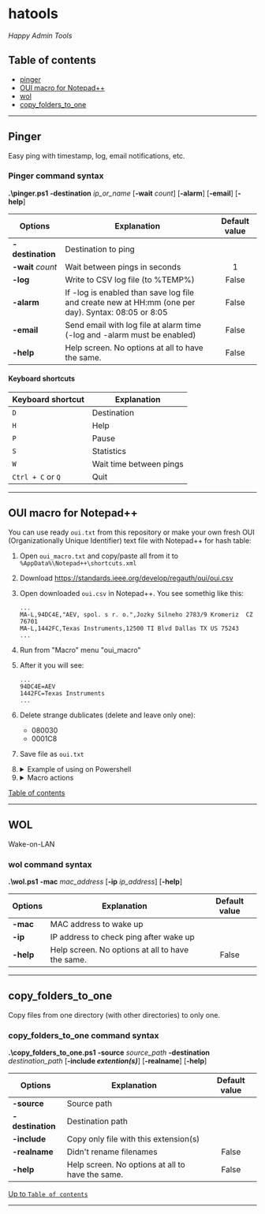 # hatools
*Happy Admin Tools*

## Table of contents

- [pinger](#pinger)
- [OUI macro for Notepad++](#oui-macro-for-notepad)
- [wol](#wol)
- [copy_folders_to_one](#copy_folders_to_one)
---

## Pinger
Easy ping with timestamp, log, email notifications, etc.

### Pinger command syntax

**.\pinger.ps1** **-destination** *ip_or_name* [**-wait** *count*] [**-alarm**] [**-email**] [**-help**] 

|Options|Explanation|Default value|
|---|---|:---:|
|**-destination**|Destination to ping||
|**-wait** *count*|Wait between pings in seconds|1|
|**-log**| Write to CSV log file (to %TEMP%)|False|
|**-alarm**|If -log is enabled than save log file and create new at HH:mm (one per day). Syntax: 08:05 or 8:05|False|
|**-email**|Send email with log file at alarm time (-log and -alarm must be enabled)|False|
|**-help**|Help screen. No options at all to have the same.|False|

#### Keyboard shortcuts

|Keyboard shortcut|Explanation|
|---|---|
|` D `|Destination|
|` H `|Help|
|` P `|Pause|
|` S `|Statistics|
|` W `|Wait time between pings|
|` Ctrl + C ` or ` Q `|Quit|

---

## OUI macro for Notepad++
You can use ready `oui.txt` from this repository or make your own fresh OUI (Organizationally Unique Identifier) text file with Notepad++ for hash table:

1. Open `oui_macro.txt` and copy/paste all from it to `%AppData%\Notepad++\shortcuts.xml`
2. Download https://standards.ieee.org/develop/regauth/oui/oui.csv
3. Open downloaded `oui.csv` in Notepad++. You see somethig like this:
    ```
    ...
    MA-L,94DC4E,"AEV, spol. s r. o.",Jozky Silneho 2783/9 Kromeriz  CZ 76701 
    MA-L,1442FC,Texas Instruments,12500 TI Blvd Dallas TX US 75243 
    ...
    ```
4. Run from "Macro" menu "oui_macro"
5. After it you will see:
    ```
    ...
    94DC4E=AEV
    1442FC=Texas Instruments
    ...
    ```
6. Delete strange dublicates (delete and leave only one):
    - 080030 
    - 0001C8
7. Save file as `oui.txt`
8. <details>
   <summary>Example of using on Powershell</summary>
   
   ```
   $oui = Get-Content -raw .\oui.txt | ConvertFrom-StringData
   $MAC=("cc-b1-1a-5b-c1-b9").ToUpper()
   $vendor = $oui[$MAC.replace(':', '').replace('-', '')[0..5] -join '']
   Remove-Variable $oui
   $vendor
   Samsung Electronics Co.
   ```
   
   </details>
9. <details>
   <summary>Macro actions</summary>

   ```
   Replace every pair of lines (set radio button 'Regular expression')

   MA-L,
   <nothing!>

   ([0-9a-fA-F]{6},)("(.*?)")((,".*")|(.*))
   \1\2
    
   ^([0-9a-fA-F]{6}),
   "\1",

   ^("[0-9a-fA-F]{6}",)(.*?)$
   \1\2"

   ^("[0-9a-fA-F]{6}",)([^"](.*?))$
   \1"\2

   ","
   =

   "
   <nothing!>

   ^(.*=[^,]*)(.*)
   \1
   ```

   </details>

[Table of contents](#table-of-contents)

---
## WOL
Wake-on-LAN

### wol command syntax

**.\wol.ps1** **-mac** *mac_address* [**-ip** *ip_address*] [**-help**] 

|Options|Explanation|Default value|
|---|---|:---:|
|**-mac**|MAC address to wake up||
|**-ip**|IP address to check ping after wake up||
|**-help**|Help screen. No options at all to have the same.|False|
---
## copy_folders_to_one
Copy files from one directory (with other directories) to only one.

### copy_folders_to_one command syntax

**.\copy_folders_to_one.ps1** **-source** *source_path* **-destination** *destination_path* [**-include *extention(s)***] [**-realname**] [**-help**] 

|Options|Explanation|Default value|
|---|---|:---:|
|**-source**|Source path||
|**-destination**|Destination path||
|**-include**|Copy only file with this extension(s) ||
|**-realname**|Didn't rename filenames|False|
|**-help**|Help screen. No options at all to have the same.|False|

[Up to `Table of contents`](#table-of-contents)

---